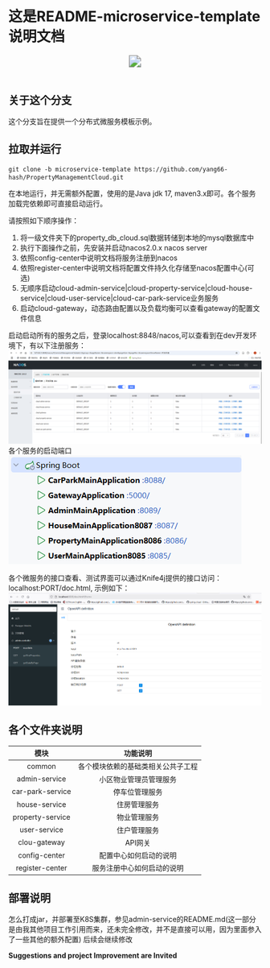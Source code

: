 # 这是README-microservice-template说明文档
<div align="center">
    <img src="https://img.shields.io/badge/microservice_template-微服务模板-green" style="zoom: 1.5;"/>
</div>
<br>

## 关于这个分支
这个分支旨在提供一个分布式微服务模板示例。

## 拉取并运行
```shell
git clone -b microservice-template https://github.com/yang66-hash/PropertyManagementCloud.git 
```
在本地运行，并无需额外配置，使用的是Java jdk 17, maven3.x即可。各个服务加载完依赖即可直接启动运行。

请按照如下顺序操作：
1. 将一级文件夹下的property_db_cloud.sql数据转储到本地的mysql数据库中
2. 执行下面操作之前，先安装并启动nacos2.0.x nacos server 
3. 依照config-center中说明文档将服务注册到nacos 
4. 依照register-center中说明文档将配置文件持久化存储至nacos配置中心(可选)
5. 无顺序启动cloud-admin-service|cloud-property-service|cloud-house-service|cloud-user-service|cloud-car-park-service业务服务 
6. 启动cloud-gateway，动态路由配置以及负载均衡可以查看gateway的配置文件信息


启动启动所有的服务之后，登录localhost:8848/nacos,可以查看到在dev开发环境下，有以下注册服务：
![img.png](images/img.png)
各个服务的启动端口
![img.png](images/img-1.png)

各个微服务的接口查看、测试界面可以通过Knife4j提供的接口访问：localhost:PORT/doc.html, 示例如下：
![img.png](images/img-2.png)
## 各个文件夹说明

|        模块        |       功能说明        |
|:----------------:|:-----------------:|
|      common      | 各个模块依赖的基础类相关公共子工程 |
|  admin-service   |    小区物业管理员管理服务    |
| car-park-service |      停车位管理服务      |
|  house-service   |      住房管理服务       |
| property-service |      物业管理服务       |
|   user-service   |      住户管理服务       |
|   clou-gateway   |       API网关       |
|  config-center   |    配置中心如何启动的说明    |
| register-center  |   服务注册中心如何启动的说明   |


## 部署说明
怎么打成jar，并部署至K8S集群，参见admin-service的README.md(这一部分是由我其他项目工作引用而来，还未完全修改，并不是直接可以用，因为里面参入了一些其他的额外配置)
后续会继续修改


**Suggestions and project Improvement are Invited**



